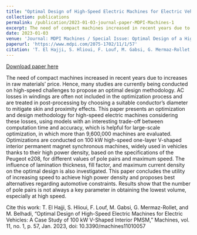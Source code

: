 ```yaml
---
title: "Optimal Design of High-Speed Electric Machines for Electric Vehicles: A Case Study of 100 kW V-Shaped Interior PMSM"
collection: publications
permalink: /publication/2023-01-03-journal-paper-MDPI-Machines-1
excerpt: The need of compact machines increased in recent years due to increases in raw materials’ price. Hence, many studies are currently being conducted on high-speed challenges to propose an optimal design methodology. AC losses in windings are often not included in the optimization process and are treated in post-processing by choosing a suitable conductor’s diameter to mitigate skin and proximity effects. This paper presents an optimization and design methodology for high-speed electric machines considering these losses, using models with an interesting trade-off between computation time and accuracy, which is helpful for large-scale optimization, in which more than 9,600,000 machines are evaluated. Optimizations are conducted on 100 kW high-speed one-layer V-shaped interior permanent magnet synchronous machines, widely used in vehicles thanks to their high power density, based on the specifications of the Peugeot e208, for different values of pole pairs and maximum speed. The influence of lamination thickness, fill factor, and maximum current density on the optimal design is also investigated. This paper concludes the utility of increasing speed to achieve high power density and proposes best alternatives regarding automotive constraints. Results show that the number of pole pairs is not always a key parameter in obtaining the lowest volume, especially at high speed.
date: 2023-01-03
venue: 'Journal: MDPI Machines / Special Issue: Optimal Design of a High-Speed Motor'
paperurl: 'https://www.mdpi.com/2075-1702/11/1/57'
citation: 'T. El Hajji, S. Hlioui, F. Louf, M. Gabsi, G. Mermaz-Rollet, and M. Belhadi, “Optimal Design of High-Speed Electric Machines for Electric Vehicles: A Case Study of 100 kW V-Shaped Interior PMSM,” Machines, vol. 11, no. 1, p. 57, Jan. 2023, doi: 10.3390/machines11010057'
---
```


[Download paper here](http://tahaelhajji.github.io/files/MDPI_Machines_2023_1.pdf)

The need of compact machines increased in recent years due to increases in raw materials’ price. Hence, many studies are currently being conducted on high-speed challenges to propose an optimal design methodology. AC losses in windings are often not included in the optimization process and are treated in post-processing by choosing a suitable conductor’s diameter to mitigate skin and proximity effects. This paper presents an optimization and design methodology for high-speed electric machines considering these losses, using models with an interesting trade-off between computation time and accuracy, which is helpful for large-scale optimization, in which more than 9,600,000 machines are evaluated. Optimizations are conducted on 100 kW high-speed one-layer V-shaped interior permanent magnet synchronous machines, widely used in vehicles thanks to their high power density, based on the specifications of the Peugeot e208, for different values of pole pairs and maximum speed. The influence of lamination thickness, fill factor, and maximum current density on the optimal design is also investigated. This paper concludes the utility of increasing speed to achieve high power density and proposes best alternatives regarding automotive constraints. Results show that the number of pole pairs is not always a key parameter in obtaining the lowest volume, especially at high speed.



Cite this work: T. El Hajji, S. Hlioui, F. Louf, M. Gabsi, G. Mermaz-Rollet, and M. Belhadi, “Optimal Design of High-Speed Electric Machines for Electric Vehicles: A Case Study of 100 kW V-Shaped Interior PMSM,” Machines, vol. 11, no. 1, p. 57, Jan. 2023, doi: 10.3390/machines11010057
